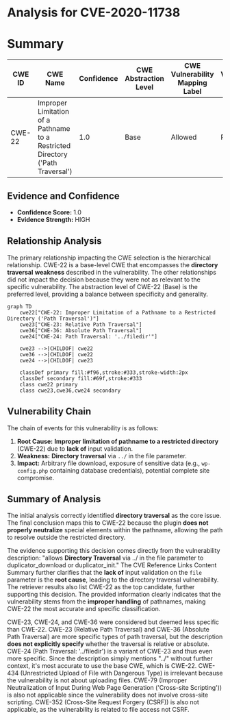 # Analysis for CVE-2020-11738

# Summary
| CWE ID | CWE Name | Confidence | CWE Abstraction Level | CWE Vulnerability Mapping Label | CWE-Vulnerability Mapping Notes |
|---|---|---|---|---|---|
| CWE-22 | Improper Limitation of a Pathname to a Restricted Directory ('Path Traversal') | 1.0 | Base | Allowed | Primary CWE |

## Evidence and Confidence

*   **Confidence Score:** 1.0
*   **Evidence Strength:** HIGH

## Relationship Analysis
The primary relationship impacting the CWE selection is the hierarchical relationship. CWE-22 is a base-level CWE that encompasses the **directory traversal** **weakness** described in the vulnerability. The other relationships did not impact the decision because they were not as relevant to the specific vulnerability. The abstraction level of CWE-22 (Base) is the preferred level, providing a balance between specificity and generality.

```mermaid
graph TD
    cwe22["CWE-22: Improper Limitation of a Pathname to a Restricted Directory ('Path Traversal')"]
    cwe23["CWE-23: Relative Path Traversal"]
    cwe36["CWE-36: Absolute Path Traversal"]
    cwe24["CWE-24: Path Traversal: '../filedir'"]

    cwe23 -->|CHILDOF| cwe22
    cwe36 -->|CHILDOF| cwe22
    cwe24 -->|CHILDOF| cwe23
    
    classDef primary fill:#f96,stroke:#333,stroke-width:2px
    classDef secondary fill:#69f,stroke:#333
    class cwe22 primary
    class cwe23,cwe36,cwe24 secondary
```

## Vulnerability Chain
The chain of events for this vulnerability is as follows:
1.  **Root Cause:** **Improper limitation of pathname to a restricted directory** (CWE-22) due to **lack of** input validation.
2.  **Weakness:** **Directory traversal** via `../` in the file parameter.
3.  **Impact:** Arbitrary file download, exposure of sensitive data (e.g., `wp-config.php` containing database credentials), potential complete site compromise.

## Summary of Analysis
The initial analysis correctly identified **directory traversal** as the core issue. The final conclusion maps this to CWE-22 because the plugin **does not properly neutralize** special elements within the pathname, allowing the path to resolve outside the restricted directory.

The evidence supporting this decision comes directly from the vulnerability description: "allows **Directory Traversal** via ../ in the file parameter to duplicator_download or duplicator_init." The CVE Reference Links Content Summary further clarifies that the **lack of** input validation on the `file` parameter is the **root cause**, leading to the directory traversal vulnerability. The retriever results also list CWE-22 as the top candidate, further supporting this decision. The provided information clearly indicates that the vulnerability stems from the **improper handling** of pathnames, making CWE-22 the most accurate and specific classification.

CWE-23, CWE-24, and CWE-36 were considered but deemed less specific than CWE-22. CWE-23 (Relative Path Traversal) and CWE-36 (Absolute Path Traversal) are more specific types of path traversal, but the description **does not explicitly specify** whether the traversal is relative or absolute. CWE-24 (Path Traversal: '../filedir') is a variant of CWE-23 and thus even more specific. Since the description simply mentions "../" without further context, it's most accurate to use the base CWE, which is CWE-22. CWE-434 (Unrestricted Upload of File with Dangerous Type) is irrelevant because the vulnerability is not about uploading files. CWE-79 (Improper Neutralization of Input During Web Page Generation ('Cross-site Scripting')) is also not applicable since the vulnerability does not involve cross-site scripting. CWE-352 (Cross-Site Request Forgery (CSRF)) is also not applicable, as the vulnerability is related to file access not CSRF.